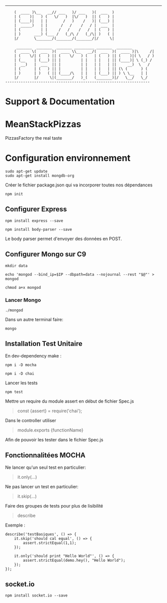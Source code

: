 


 _______ _________ _______  _______  _______ 
        (  ____ )\__   __// ___   )/ ___   )(  ___  )
        | (    )|   ) (   \/   )  |\/   )  || (   ) |
        | (____)|   | |       /   )    /   )| (___) |
        |  _____)   | |      /   /    /   / |  ___  |
        | (         | |     /   /    /   /  | (   ) |
        | )      ___) (___ /   (_/\ /   (_/\| )   ( |
        |/       \_______/(_______/(_______/|/     \|
                                                     
         _______  _______  _______ _________ _______  _______          
        (  ____ \(  ___  )(  ____ \\__   __/(  ___  )(  ____ )|\     /|
        | (    \/| (   ) || (    \/   ) (   | (   ) || (    )|( \   / )
        | (__    | (___) || |         | |   | |   | || (____)| \ (_) / 
        |  __)   |  ___  || |         | |   | |   | ||     __)  \   /  
        | (      | (   ) || |         | |   | |   | || (\ (      ) (   
        | )      | )   ( || (____/\   | |   | (___) || ) \ \__   | |   
        |/       |/     \|(_______/   )_(   (_______)|/   \__/   \_/   
    ----------------------------------------------------------------- 



# Support & Documentation

# MeanStackPizzas
PizzasFactory the real taste 

# Configuration environnement 

    sudo apt-get update
    sudo apt-get install mongdb-org 

Créer le fichier package.json qui va incorporer toutes nos dépendances

    npm init

## Configurer Express

    npm install express --save

    npm install body-parser --save

Le body parser permet d'envoyer des données en POST.

## Configurer Mongo sur C9

    mkdir data

    echo 'mongod --bind_ip=$IP --dbpath=data --nojournal --rest "$@"' > mongod

    chmod a+x mongod

### Lancer Mongo

    ./mongod 

Dans un autre terminal faire: 

    mongo 


## Installation Test Unitaire

En dev-dependency make : 

    npm i -D mocha

    npm i -D chai 


Lancer les tests

    npm test 

Mettre un require du module assert en début de fichier Spec.js

>const {assert} = require('chai');

Dans le controller utiliser 

>module.exports {functionName}

Afin de pouvoir les tester dans le fichier Spec.js 

## Fonctionnalitées MOCHA

Ne lancer qu'un seul test en particulier:
>it.only(...) 

Ne pas lancer un test en particulier: 
>it.skip(...) 

Faire des groupes de tests pour plus de lisibilité 
>describe


Exemple :

    describe('testBasiques', () => {
        it.skip('should cal equal', () => {
            assert.strictEqual(1,1); 
        });
    
        it.only('should print "Hello World"', () => {
            assert.strictEqual(demo.hey(), "Hello World"); 
        });
    });


## socket.io

    npm install socket.io --save
